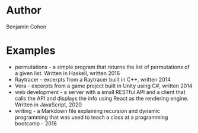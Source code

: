 # Author

Benjamin Cohen

# Examples
- permutations - a simple program that returns the list of permutations of a given list. Written in Haskell, written 2016
- Raytracer - excerpts from a Raytracer built in C++, written 2014
- Vera - excerpts from a game project built in Unity using C#, written 2014
- web development - a server with a small RESTful API and a client that calls the API and displays the info using React as the rendering engine. Written in JavaScript, 2020
- writing - a Markdown file explaining recursion and dynamic programming that was used to teach a class at a programming bootcamp - 2018